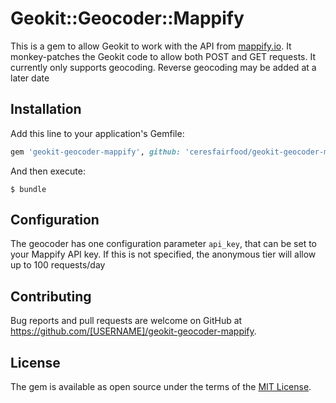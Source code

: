 # Geokit::Geocoder::Mappify

This is a gem to allow Geokit to work with the API from [mappify.io](https://mappify.io). It monkey-patches the Geokit code to allow both POST and GET requests.
It currently only supports geocoding. Reverse geocoding may be added at a later date

## Installation

Add this line to your application's Gemfile:

```ruby
gem 'geokit-geocoder-mappify', github: 'ceresfairfood/geokit-geocoder-mappify'
```

And then execute:

    $ bundle

## Configuration

The geocoder has one configuration parameter `api_key`, that can be set to your Mappify API key. If this is not specified, the anonymous tier will allow up to 100 requests/day

## Contributing

Bug reports and pull requests are welcome on GitHub at https://github.com/[USERNAME]/geokit-geocoder-mappify.

## License

The gem is available as open source under the terms of the [MIT License](https://opensource.org/licenses/MIT).
